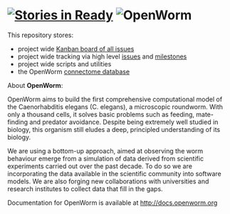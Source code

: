 [![Stories in Ready](https://badge.waffle.io/openworm/openworm.png?label=ready&title=Ready)](https://waffle.io/openworm/openworm)
![OpenWorm](http://www.openworm.org/img/OpenWormLogo.png)
========

This repository stores:
* project wide [Kanban board of all issues](https://waffle.io/openworm/openworm)
* project wide tracking via high level [issues](https://github.com/openworm/OpenWorm/issues?labels=&milestone=&page=1&state=open) and [milestones](https://github.com/openworm/OpenWorm/issues/milestones)
* project wide scripts and utilities
* the OpenWorm [connectome database](https://github.com/openworm/OpenWorm/tree/master/OpenWorm%20database)

About **OpenWorm**:

OpenWorm aims to build the first comprehensive computational model of the Caenorhabditis elegans (C. elegans), a microscopic roundworm. With only a thousand cells, it solves basic problems such as feeding, mate-finding and predator avoidance. Despite being extremely well studied in biology, this organism still eludes a deep, principled understanding of its biology.

We are using a bottom-up approach, aimed at observing the worm behaviour emerge from a simulation of data derived from scientific experiments carried out over the past decade. To do so we are incorporating the data available in the scientific community into software models. We are also forging new collaborations with universities and research institutes to collect data that fill in the gaps. 

Documentation for OpenWorm is available at http://docs.openworm.org
